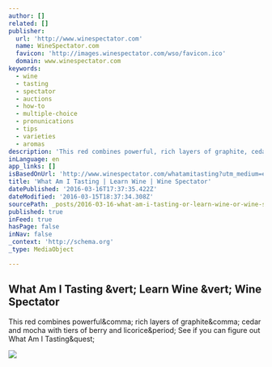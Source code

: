 ```yaml
---
author: []
related: []
publisher:
  url: 'http://www.winespectator.com'
  name: WineSpectator.com
  favicon: 'http://images.winespectator.com/wso/favicon.ico'
  domain: www.winespectator.com
keywords:
  - wine
  - tasting
  - spectator
  - auctions
  - how-to
  - multiple-choice
  - pronunications
  - tips
  - varieties
  - aromas
description: 'This red combines powerful, rich layers of graphite, cedar and mocha with tiers of berry and licorice. See if you can figure out What Am I Tasting?'
inLanguage: en
app_links: []
isBasedOnUrl: 'http://www.winespectator.com/whatamitasting?utm_medium=email&utm_source=Sips-and-Tips-031516&utm_campaign=SipsNTips031516'
title: 'What Am I Tasting | Learn Wine | Wine Spectator'
datePublished: '2016-03-16T17:37:35.422Z'
dateModified: '2016-03-15T18:37:34.308Z'
sourcePath: _posts/2016-03-16-what-am-i-tasting-or-learn-wine-or-wine-spectator.md
published: true
inFeed: true
hasPage: false
inNav: false
_context: 'http://schema.org'
_type: MediaObject

---
```

<article style=""><h1>What Am I Tasting &amp;vert; Learn Wine &amp;vert; Wine Spectator</h1><p>This red combines powerful&amp;comma; rich layers of graphite&amp;comma; cedar and mocha with tiers of berry and licorice&amp;period; See if you can figure out What Am I Tasting&amp;quest;</p><img src="http://images.winespectator.com/wso/system/static/css/images/WSlogo_twitter_bigger.jpg" /></article>